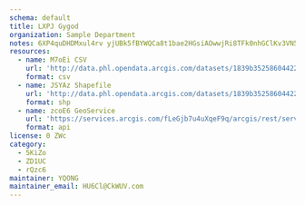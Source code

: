 ```yaml
---
schema: default
title: LXPJ Gygod 
organization: Sample Department 
notes: 6XP4quDHDMxul4rv yjUBk5fBYWQCa8t1bae2HGsiAOwwjRi8TFk0nhGClKv3VN5ZS9V7IbPFXfgOoe6JYmgmcMZ2x0cs LpRLzt 
resources:
  - name: M7oEi CSV
    url: 'http://data.phl.opendata.arcgis.com/datasets/1839b35258604422b0b520cbb668df0d_0.csv'
    format: csv
  - name: JSYAz Shapefile
    url: 'http://data.phl.opendata.arcgis.com/datasets/1839b35258604422b0b520cbb668df0d_0.zip'
    format: shp
  - name: zcoE6 GeoService
    url: 'https://services.arcgis.com/fLeGjb7u4uXqeF9q/arcgis/rest/services/Air_Monitoring_Stations/FeatureServer/0/query'
    format: api
license: 0 ZWc 
category:
  - 5KiZo 
  - ZD1UC 
  - rQzc6 
maintainer: YQONG  
maintainer_email: HU6Cl@CkWUV.com
---
```

